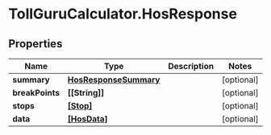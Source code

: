 # TollGuruCalculator.HosResponse

## Properties
Name | Type | Description | Notes
------------ | ------------- | ------------- | -------------
**summary** | [**HosResponseSummary**](HosResponseSummary.md) |  | [optional] 
**breakPoints** | **[[String]]** |  | [optional] 
**stops** | [**[Stop]**](Stop.md) |  | [optional] 
**data** | [**[HosData]**](HosData.md) |  | [optional] 
